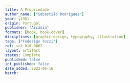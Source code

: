 ```yaml
---
title: A Propriedade
author_name: ["Sebastião Rodrigues"]
year: y1961
origin: Portugal
publisher: "Arcádia"
formats: [book, book-cover]
disciplines: [graphic-design, typography, illustration]
tags: ["Federigo Tozzi"]
ref: sol-010-0067
layout: artifact
status: Complete
published: false
int_published: false
date_added: 2023-06-16
batch:
---
```

